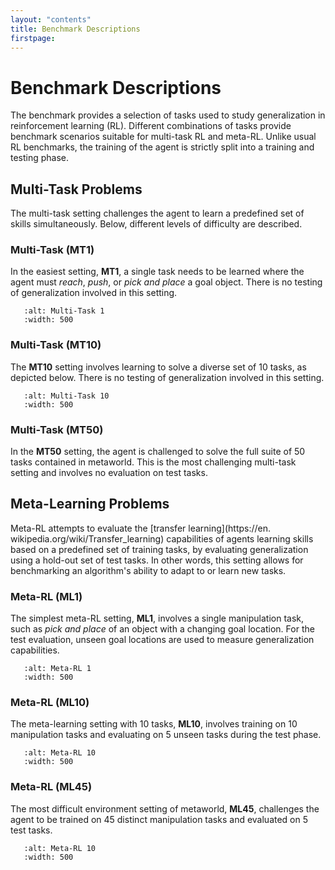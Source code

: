 ```yaml
---
layout: "contents"
title: Benchmark Descriptions
firstpage:
---
```


# Benchmark Descriptions

The benchmark provides a selection of tasks used to study generalization in reinforcement learning (RL).
Different combinations of tasks provide benchmark scenarios suitable for multi-task RL and meta-RL.
Unlike usual RL benchmarks, the training of the agent is strictly split into a training and testing phase.

## Multi-Task Problems

The multi-task setting challenges the agent to learn a predefined set of skills simultaneously.
Below, different levels of difficulty are described.

### Multi-Task (MT1)

In the easiest setting, **MT1**, a single task needs to be learned where the agent must *reach*, *push*, or *pick and place* a goal object.
There is no testing of generalization involved in this setting.

```{figure} ../_static/mt1.gif
   :alt: Multi-Task 1
   :width: 500
```

### Multi-Task (MT10)

The **MT10** setting involves learning to solve a diverse set of 10 tasks, as depicted below.
There is no testing of generalization involved in this setting.



```{figure} ../_static/mt10.gif
   :alt: Multi-Task 10
   :width: 500
```

### Multi-Task (MT50)

In the **MT50** setting, the agent is challenged to solve the full suite of 50 tasks contained in metaworld.
This is the most challenging multi-task setting and involves no evaluation on test tasks.


## Meta-Learning Problems

Meta-RL attempts to evaluate the [transfer learning](https://en.
wikipedia.org/wiki/Transfer_learning) capabilities of agents learning skills based on a predefined set of training tasks, by evaluating generalization using a hold-out set of test tasks.
In other words, this setting allows for benchmarking an algorithm's ability to adapt to or learn new tasks.

### Meta-RL (ML1)

The simplest meta-RL setting, **ML1**, involves a single manipulation task, such as *pick and place* of an object with a changing goal location.
For the test evaluation, unseen goal locations are used to measure generalization capabilities.



```{figure} ../_static/ml1.gif
   :alt: Meta-RL 1
   :width: 500
```


### Meta-RL (ML10)

The meta-learning setting with 10 tasks, **ML10**, involves training on 10 manipulation tasks and evaluating on 5 unseen tasks during the test phase.

```{figure} ../_static/ml10.gif
   :alt: Meta-RL 10
   :width: 500
```

### Meta-RL (ML45)

The most difficult environment setting of metaworld, **ML45**, challenges the agent to be trained on 45 distinct manipulation tasks and evaluated on 5 test tasks.


```{figure} ../_static/ml45.gif
   :alt: Meta-RL 10
   :width: 500
```
